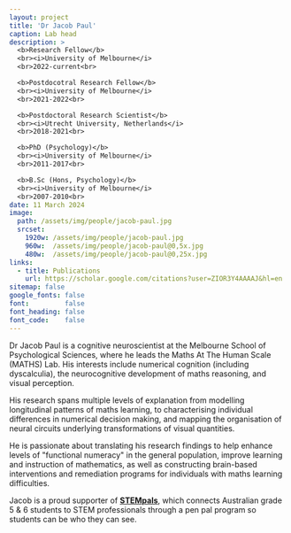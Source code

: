 ```yaml
---
layout: project
title: 'Dr Jacob Paul'
caption: Lab head
description: >
  <b>Research Fellow</b>
  <br><i>University of Melbourne</i>
  <br>2022-current<br>

  <b>Postdocotral Research Fellow</b>
  <br><i>University of Melbourne</i>
  <br>2021-2022<br>

  <b>Postdoctoral Research Scientist</b>
  <br><i>Utrecht University, Netherlands</i>
  <br>2018-2021<br>

  <b>PhD (Psychology)</b>
  <br><i>University of Melbourne</i>
  <br>2011-2017<br>

  <b>B.Sc (Hons, Psychology)</b>
  <br><i>University of Melbourne</i>
  <br>2007-2010<br>
date: 11 March 2024
image: 
  path: /assets/img/people/jacob-paul.jpg
  srcset: 
    1920w: /assets/img/people/jacob-paul.jpg
    960w:  /assets/img/people/jacob-paul@0,5x.jpg
    480w:  /assets/img/people/jacob-paul@0,25x.jpg
links:
  - title: Publications
    url: https://scholar.google.com/citations?user=ZIOR3Y4AAAAJ&hl=en
sitemap: false
google_fonts: false
font:         false
font_heading: false
font_code:    false
---
```


Dr Jacob Paul is a cognitive neuroscientist at the Melbourne School of Psychological Sciences, where he leads the Maths At The Human Scale (MATHS) Lab. His interests include numerical cognition (including dyscalculia), the neurocognitive development of maths reasoning, and visual perception.

His research spans multiple levels of explanation from modelling longitudinal patterns of maths learning, to characterising individual differences in numerical decision making, and mapping the organisation of neural circuits underlying transformations of visual quantities.

He is passionate about translating his research findings to help enhance levels of "functional numeracy" in the general population, improve learning and instruction of mathematics, as well as constructing brain-based interventions and remediation programs for individuals with maths learning difficulties.

Jacob is a proud supporter of <b>[STEMpals](https://stempals.org.au/)</b>, which connects Australian grade 5 & 6 students to STEM professionals through a pen pal program so students can be who they can see.